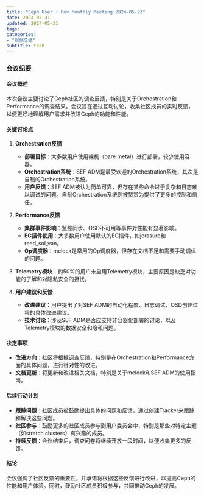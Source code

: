 ```yaml
---
title: "Ceph User + Dev Monthly Meeting 2024-05-23"
date: 2024-05-31
updated: 2024-05-31
tags:
categories:
- "视频总结"
subtitle: tech
---
```



### 会议纪要

#### 会议概述
本次会议主要讨论了Ceph社区的调查反馈，特别是关于Orchestration和Performance的调查结果。会议旨在通过互动讨论，收集社区成员的实时反馈，以便更好地理解用户需求并改进Ceph的功能和性能。

#### 关键讨论点
1. **Orchestration反馈**
   - **部署目标**：大多数用户使用裸机（bare metal）进行部署，较少使用容器。
   - **Orchestration系统**：SEF ADM是最受欢迎的Orchestration系统，其次是自制的Orchestration系统。
   - **用户反馈**：SEF ADM被认为简单可靠，但存在某些命令过于复杂和日志难以调试的问题。自制Orchestration系统则被赞赏为提供了更多的控制和信任。

2. **Performance反馈**
   - **集群事件影响**：监控同步、OSD不可用等事件对性能有显著影响。
   - **EC插件使用**：大多数用户使用默认的EC插件，如jerasure和reed_sol_van。
   - **Op调度器**：mclock是常用的Op调度器，但存在文档不足和需要手动调优的问题。

3. **Telemetry模块**：约50%的用户未启用Telemetry模块，主要原因是缺乏对功能的了解和对隐私安全的担忧。

4. **用户建议和反馈**
   - **改进建议**：用户提出了对SEF ADM的自动化程度、日志调试、OSD创建过程的具体改进建议。
   - **技术讨论**：涉及SEF ADM是否应支持非容器化部署的讨论，以及Telemetry模块的数据安全和隐私问题。

#### 决定事项
- **改进方向**：社区将根据调查反馈，特别是在Orchestration和Performance方面的具体问题，进行针对性的改进。
- **文档更新**：将更新和改进相关文档，特别是关于mclock和SEF ADM的使用指南。

#### 后续行动计划
- **跟踪问题**：社区成员被鼓励提出具体的问题和反馈，通过创建Tracker来跟踪和解决这些问题。
- **社区参与**：鼓励更多的社区成员参与到用户委员会中，特别是那些对特定主题（如stretch clusters）有兴趣的成员。
- **持续反馈**：会议结束后，调查问卷将继续开放一段时间，以便收集更多的反馈。

#### 结论
会议强调了社区反馈的重要性，并承诺将根据这些反馈进行改进，以提高Ceph的性能和用户体验。同时，鼓励社区成员积极参与，共同推动Ceph的发展。